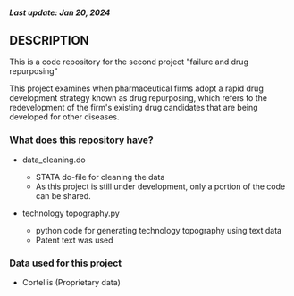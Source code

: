 ##### Last update: Jan 20, 2024

## DESCRIPTION
This is a code repository for the second project "failure and drug repurposing"

This project examines when pharmaceutical firms adopt a rapid drug development strategy known as drug repurposing, which refers to the redevelopment of the firm's existing drug candidates that are being developed for other diseases.

### What does this repository have?
+ data_cleaning.do
  + STATA do-file for cleaning the data
  + As this project is still under development, only a portion of the code can be shared.

+ technology topography.py
  + python code for generating technology topography using text data
  + Patent text was used

### Data used for this project
+ Cortellis (Proprietary data)
